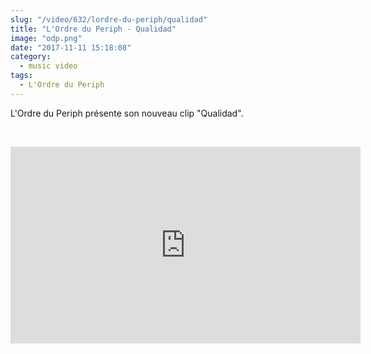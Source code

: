 ```yaml
--- 
slug: "/video/632/lordre-du-periph/qualidad"
title: "L'Ordre du Periph - Qualidad"
image: "odp.png"
date: "2017-11-11 15:18:08"
category:
  - music video
tags:
  - L'Ordre du Periph
---
```

<p>L'Ordre du Periph présente son nouveau clip "Qualidad".</p><br/><p><iframe width="560" height="315" src="https://www.youtube.com/embed/53p6TNDrGFY" frameborder="0" allowfullscreen></iframe></p>